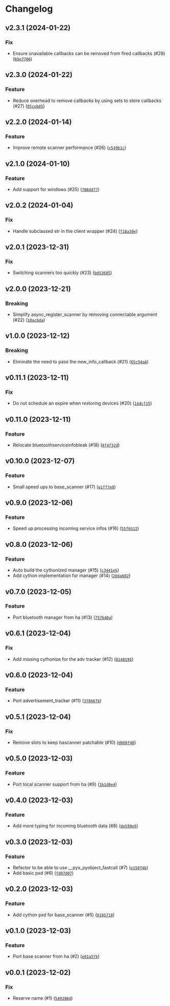 # Changelog

## v2.3.1 (2024-01-22)

### Fix

- Ensure unavailable callbacks can be removed from fired callbacks (#28) ([`65e7706`](https://github.com/Bluetooth-Devices/habluetooth/commit/65e7706ef4cdb99f9df5a00f666ab1d30e92e3b1))

## v2.3.0 (2024-01-22)

### Feature

- Reduce overhead to remove callbacks by using sets to store callbacks (#27) ([`05ceb85`](https://github.com/Bluetooth-Devices/habluetooth/commit/05ceb85901b17f72988068997c7f39bc0179dca2))

## v2.2.0 (2024-01-14)

### Feature

- Improve remote scanner performance (#26) ([`c549b1c`](https://github.com/Bluetooth-Devices/habluetooth/commit/c549b1cf9bbbda0c39dfce92d2888d5b990211da))

## v2.1.0 (2024-01-10)

### Feature

- Add support for windows (#25) ([`788dd77`](https://github.com/Bluetooth-Devices/habluetooth/commit/788dd77ffac6664083821d5ba8b264725a3baaff))

## v2.0.2 (2024-01-04)

### Fix

- Handle subclassed str in the client wrapper (#24) ([`f18a30e`](https://github.com/Bluetooth-Devices/habluetooth/commit/f18a30e48fe064993dc64f3af01c5d64b676a82f))

## v2.0.1 (2023-12-31)

### Fix

- Switching scanners too quickly (#23) ([`bd53685`](https://github.com/Bluetooth-Devices/habluetooth/commit/bd536854457bd8b27f9e91921965b88b0ff798c3))

## v2.0.0 (2023-12-21)

### Breaking

- Simplify async_register_scanner by removing connectable argument (#22) ([`10ac6da`](https://github.com/Bluetooth-Devices/habluetooth/commit/10ac6da0672c121b5f0246ed688e98111adc7339))

## v1.0.0 (2023-12-12)

### Breaking

- Eliminate the need to pass the new_info_callback (#21) ([`65c54a6`](https://github.com/Bluetooth-Devices/habluetooth/commit/65c54a68500be6053677511ffd21ce3dca4b6991))

## v0.11.1 (2023-12-11)

### Fix

- Do not schedule an expire when restoring devices (#20) ([`144cf15`](https://github.com/Bluetooth-Devices/habluetooth/commit/144cf15050a68cca66e7a2e24a5ddc7b87c32e41))

## v0.11.0 (2023-12-11)

### Feature

- Relocate bluetoothserviceinfobleak (#18) ([`4f4f32d`](https://github.com/Bluetooth-Devices/habluetooth/commit/4f4f32d78d6abe21e28171f54ff5f3b17c8fb702))

## v0.10.0 (2023-12-07)

### Feature

- Small speed ups to base_scanner (#17) ([`e1ff7e9`](https://github.com/Bluetooth-Devices/habluetooth/commit/e1ff7e9fb91a274b1a4bf6943a26e2a3f19780e7))

## v0.9.0 (2023-12-06)

### Feature

- Speed up processing incoming service infos (#16) ([`55f6522`](https://github.com/Bluetooth-Devices/habluetooth/commit/55f6522ffc2adaf7e203ff4d2c1b13adc5d8c6a2))

## v0.8.0 (2023-12-06)

### Feature

- Auto build the cythonized manager (#15) ([`c3441e5`](https://github.com/Bluetooth-Devices/habluetooth/commit/c3441e5095d62e6e70c2c879c4b5c109a87f463c))
- Add cython implementation for manager (#14) ([`266a602`](https://github.com/Bluetooth-Devices/habluetooth/commit/266a6022fb433ef9399f72e87b18b86897524784))

## v0.7.0 (2023-12-05)

### Feature

- Port bluetooth manager from ha (#13) ([`757640a`](https://github.com/Bluetooth-Devices/habluetooth/commit/757640a7b7f60072588168501148ba750316f170))

## v0.6.1 (2023-12-04)

### Fix

- Add missing cythonize for the adv tracker (#12) ([`8140195`](https://github.com/Bluetooth-Devices/habluetooth/commit/8140195a27ef83ea89ca643a5899d80839e574ae))

## v0.6.0 (2023-12-04)

### Feature

- Port advertisement_tracker (#11) ([`378667b`](https://github.com/Bluetooth-Devices/habluetooth/commit/378667bce851b5076ee79ff223a72501c5575325))

## v0.5.1 (2023-12-04)

### Fix

- Remove slots to keep hascanner patchable (#10) ([`d068f48`](https://github.com/Bluetooth-Devices/habluetooth/commit/d068f480d292619a1fc49a1256be98bdc6efadd6))

## v0.5.0 (2023-12-03)

### Feature

- Port local scanner support from ha (#9) ([`1b1d0e4`](https://github.com/Bluetooth-Devices/habluetooth/commit/1b1d0e4bc17a44a1b20382da6ae28ea8e50e80b7))

## v0.4.0 (2023-12-03)

### Feature

- Add more typing for incoming bluetooth data (#8) ([`de590e5`](https://github.com/Bluetooth-Devices/habluetooth/commit/de590e5c886801ff4a87f99c118be8855f337bd0))

## v0.3.0 (2023-12-03)

### Feature

- Refactor to be able to use __pyx_pyobject_fastcall (#7) ([`e15074b`](https://github.com/Bluetooth-Devices/habluetooth/commit/e15074b172242f44f641e5232ebdf6297537a2b8))
- Add basic pxd (#6) ([`fd97d07`](https://github.com/Bluetooth-Devices/habluetooth/commit/fd97d07db7c0e8e0e877e1544fd0e392d14448b3))

## v0.2.0 (2023-12-03)

### Feature

- Add cython pxd for base_scanner (#5) ([`0195710`](https://github.com/Bluetooth-Devices/habluetooth/commit/0195710bc25c8c3cc68b17a8f31cf281494fdc22))

## v0.1.0 (2023-12-03)

### Feature

- Port base scanner from ha (#2) ([`e01a57b`](https://github.com/Bluetooth-Devices/habluetooth/commit/e01a57b6e0003ea8fe64b8e6e11ce09a35c1ada2))

## v0.0.1 (2023-12-02)

### Fix

- Reserve name (#1) ([`5493984`](https://github.com/Bluetooth-Devices/habluetooth/commit/5493984483902039ca396498122e6094524bbae6))
